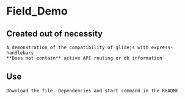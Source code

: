 # Field_Demo

## Created out of necessity

    A demonstration of the compatibility of glidejs with express-handlebars
    **Does not contain** active API routing or db information

## Use 

    Download the file. Dependencies and start command in the README